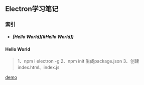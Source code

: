 ## Electron学习笔记

### 索引

* ##### [Hello World](#Hello World])

#### <a id="Hello World"></a>Hello World

> 1、npm i electron -g 
> 2、npm init 生成package.json
> 3、创建index.html、index.js

[demo](https://github.com/smallmonsters/exercises/blob/main/demo/electron-app/demo/index.js)
